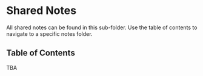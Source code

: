 # Shared Notes

All shared notes can be found in this sub-folder. Use the table of contents to navigate to a specific notes folder.

## Table of Contents

TBA
